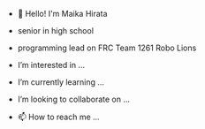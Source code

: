 - 🌱 Hello! I'm Maika Hirata
- senior in high school
- programming lead on FRC Team 1261 Robo Lions
- I’m interested in ...

-  I’m currently learning ...
- I’m looking to collaborate on ...
- 📫 How to reach me ...

<!---
uni-mairata/uni-mairata is a ✨ special ✨ repository because its `README.md` (this file) appears on your GitHub profile.
You can click the Preview link to take a look at your changes.
--->
